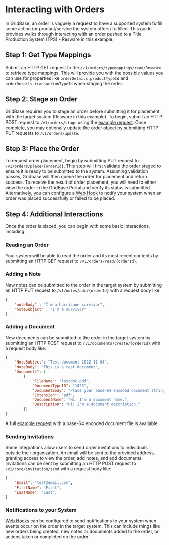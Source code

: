 # Interacting with Orders

In GridBase, an order is vaguely a request to have a supported system fulfill some action (or product/service the system offers) fulfilled. This guide provides walks through interacting with an order pushed to a Title Production System (TPS) - Resware in this example.

## Step 1: Get Type Mappings

Submit an HTTP GET request to the `/v1/orders/typemappings/read/Resware` to retrieve type mappings. This will provide you with the possible values you can use for properties like `orderDetails.productTypeId` and `orderDetails.transactionTypeId` when staging the order.

## Step 2: Stage an Order

GridBase requires you to stage an order before submitting it for placement with the target system (Resware in this example). To begin, submit an HTTP POST request to `/v1/orders/stage` using the [example request](01_stage.json). Once complete, you may optionally update the order object by submitting HTTP PUT requests to `/v1/orders/update`.

## Step 3: Place the Order

To request order placement, begin by submitting PUT request to `/v1/orders/place/{orderId}`. This step will first validate the order staged to ensure it is ready to be submitted to the system. Assuming validation passes, Gridbase will then queue the order for placement and return success. To receive the result of order placement, you will need to either view the order in the GridBase Portal and verify its status is submitted. Alternatively, you can configure a [Web Hook](https://github.com/grid151/gridbase-samples/tree/main/csharp/webhooks) to notify your system when an order was placed successfully or failed to be placed.

## Step 4: Additional Interactions

Once the order is placed, you can begin with some basic interactions, including:

### Reading an Order

Your system will be able to read the order and its most recent contents by submitting an HTTP GET request to `/v1/orders/read/{orderId}`.

### Adding a Note

New notes can be submitted to the order in the target system by submitting an HTTP PUT request to `/v1/notes/add/{orderId}` with a request body like:
```json
{
    "noteBody" : "I'm a hurricane survivor",
    "noteSubject" : "I'm a survivor"
}
```

### Adding a Document

New documents can be submitted to the order in the target system by submitting an HTTP POST request to `/v1/documents/create/{orderId}` with a request body like:
```json
{
    "NoteSubject": "Test document 2022-11-04",
    "NoteBody": "This is a test document",
    "Documents": [
        {
            "FileName": "testdoc.pdf",
            "DocumentTypeID": "1025",
            "DocumentBody": "Place your base-64 encoded document string here",
            "Extension": "pdf",
            "DocumentName": "Hi! I'm a document name.",
            "Description": "Hi! I'm a document description."
        }] 
}
```

A full [example request](05_document.json) with a base-64 encoded document file is available.

### Sending Invitations

Some integrations allow users to send order invitations to individuals outside their organization.  An email will be sent to the provided address, granting access to view the order, add notes, and add documents.  Invitations can be sent by submitting an HTTP POST request to `/v1/core/invitation/send` with a request body like:
```json
{
    "Email": "test@email.com",
    "FirstName": "First",
    "LastName": "Last",
}
```

### Notifications to your System

[Web Hooks](https://github.com/grid151/gridbase-samples/tree/main/csharp/webhooks) can be configured to send notifications to your system when events occur on the order in the target system. This can include things like new orders being created, new notes or documents added to the order, or actions taken or completed on the order.
